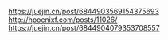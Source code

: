 https://juejin.cn/post/6844903569154375693
http://hpoenixf.com/posts/11026/
https://juejin.cn/post/6844904079353708557